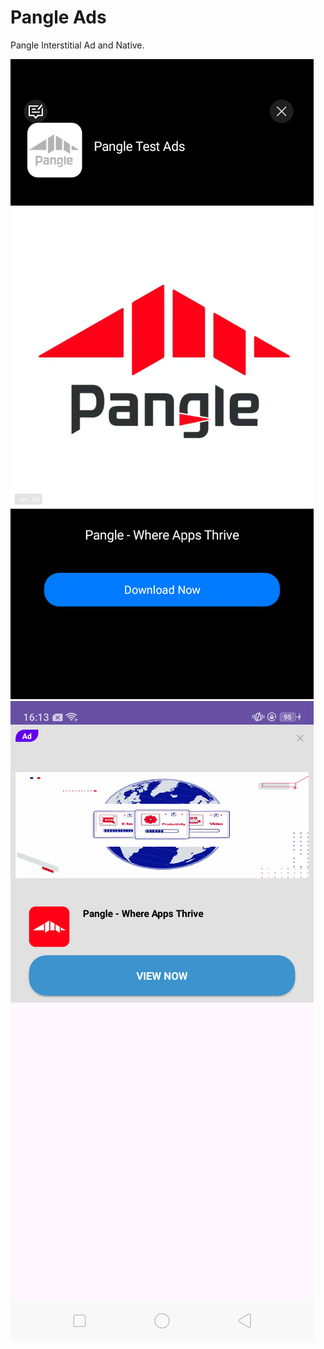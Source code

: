# Pangle Ads
Pangle Interstitial Ad and Native.

![](https://github.com/hypersoftdev/Pangle-Ads/blob/master/Screens/screen1.png?raw=true)
![](https://github.com/hypersoftdev/Pangle-Ads/blob/master/Screens/screen2.png?raw=true)
